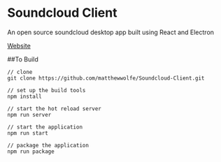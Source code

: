# Soundcloud Client
An open source soundcloud desktop app built using React and Electron

[Website](http://matthewwolfe.github.io/Soundcloud-Client/)


##To Build
```
// clone
git clone https://github.com/matthewwolfe/Soundcloud-Client.git

// set up the build tools
npm install

// start the hot reload server
npm run server

// start the application
npm run start

// package the application
npm run package
```

